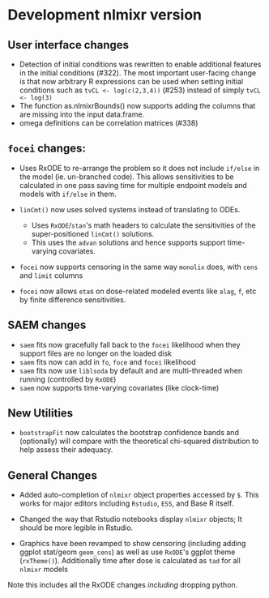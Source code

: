 # Development nlmixr version

## User interface changes
 - Detection of initial conditions was rewritten to enable additional features
   in the initial conditions (#322). The most important user-facing change is
   that now arbitrary R expressions can be used when setting initial conditions
   such as `tvCL <- log(c(2,3,4))` (#253) instead of simply `tvCL <- log(3)`
 - The function as.nlmixrBounds() now supports adding the columns that are
   missing into the input data.frame.
 - omega definitions can be correlation matrices (#338)

## `focei` changes:
 - Uses RxODE to re-arrange the problem so it does not include
   `if/else` in the model (ie. un-branched code). This allows
   sensitivities to be calculated in one pass saving time for multiple
   endpoint models and models with `if/else` in them.

- `linCmt()` now uses solved systems instead of translating to ODEs.
  - Uses `RxODE`/`stan`'s math headers to calculate the sensitivities
    of the super-positioned `linCmt()` solutions.
  - This uses the `advan` solutions and hence supports
    support time-varying covariates.

- `focei` now supports censoring in the same way `monolix` does, with
  `cens` and `limit` columns

- `focei` now allows `eta`s on dose-related modeled events like
  `alag`, `f`, etc by finite difference sensitivities.

## SAEM changes

 - `saem` fits now gracefully fall back to the `focei` likelihood when
   they support files are no longer on the loaded disk
 - `saem` fits now can add in `fo`, `foce` and `focei` likelihood
 - `saem` fits now use `liblsoda` by default and are multi-threaded when
   running (controlled by `RxODE`)
 - `saem` now supports time-varying covariates (like clock-time)

## New Utilities

 - `bootstrapFit` now calculates the bootstrap confidence bands and
   (optionally) will compare with the theoretical chi-squared
   distribution to help assess their adequacy.

## General Changes

 - Added auto-completion of `nlmixr` object properties accessed by
   `$`. This works for major editors including `Rstudio`, `ESS`, and
   Base R itself.

 - Changed the way that Rstudio notebooks display `nlmixr` objects; It
   should be more legible in Rstudio.

 - Graphics have been revamped to show censoring (including adding
   ggplot stat/geom `geom_cens`) as well as use `RxODE`'s ggplot theme
   (`rxTheme()`).  Additionally time after dose is calculated as `tad`
   for all `nlmixr` models

Note this includes all the RxODE changes *including* dropping python.
